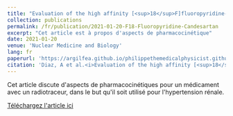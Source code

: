 ```yaml
---
title: "Evaluation of the high affinity [<sup>18</sup>F]fluoropyridine-candesartan in rats for PET imaging of renal AT<sub>1</sub> receptors"
collection: publications
permalink: /fr/publication/2021-01-20-F18-Fluoropyridine-Candesartan
excerpt: "Cet article est à propos d'aspects de pharmacocinétique"
date: 2021-01-20
venue: 'Nuclear Medicine and Biology'
lang: fr
paperurl: 'https://argilfea.github.io/philippethemedicalphysicist.github.io/files/F18.pdf'
citation: 'Diaz, A et al.<i>Evaluation of the high affinity [<sup>18</sup>F]fluoropyridine-candesartan in rats for PET imaging of renal AT<sub>1</sub> receptors</i>. Nuclear Medicine and Biology 96-97 (2021).'
---
```

Cet article discute d'aspects de pharmacocinétiques pour un médicament avec un radiotraceur, dans le but qu'il soit utilisé pour l'hypertension rénale.<br>

[Téléchargez l'article ici](https://argilfea.github.io/philippethemedicalphysicist.github.io/files/Publications/F18.pdf)